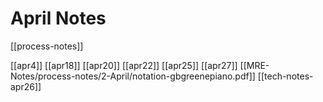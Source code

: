 # April Notes
[[process-notes]]

[[apr4]]
[[apr18]]
[[apr20]]
[[apr22]]
[[apr25]]
[[apr27]]
[[MRE-Notes/process-notes/2-April/notation-gbgreenepiano.pdf]]
[[tech-notes-apr26]]